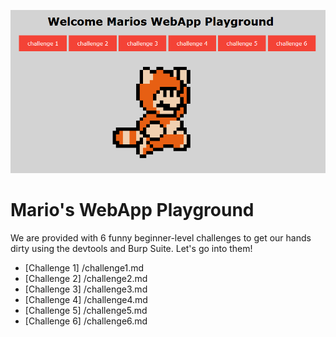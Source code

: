 ![prologue](../images/mario_prologue.png)

# Mario's WebApp Playground

We are provided with 6 funny beginner-level challenges to get our hands dirty using the devtools and Burp Suite. Let's go into them!

* [Challenge 1] /challenge1.md
* [Challenge 2] /challenge2.md
* [Challenge 3] /challenge3.md
* [Challenge 4] /challenge4.md
* [Challenge 5] /challenge5.md
* [Challenge 6] /challenge6.md
